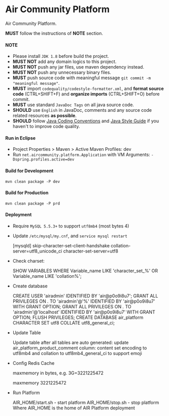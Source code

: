 Air Community Platform
============================

Air Community Platform.

**MUST** follow the instructions of **NOTE** section.

#### NOTE
* Please install `JDK 1.8` before build the project.
* **MUST NOT** add any domain logics to this project.
* **MUST NOT** push any jar files, use maven dependency instead.
* **MUST NOT** push any unnecessary binary files.
* **MUST** push source code with meaningful message `git commit -m "meaningful message"`.
* **MUST** import `codequality/codestyle-formatter.xml`, and **format source code** (CTRL+SHIFT+F) and **organize imports** (CTRL+SHIFT+O) before commit.
* **MUST** use standard `JavaDoc Tags` on all java source code.
* **SHOULD** use `English` in JavaDoc, comments and any source code related resources **as possible**.
* **SHOULD** follow [Java Coding Conventions](http://www.oracle.com/technetwork/java/codeconventions-150003.pdf) and [Java Style Guide](https://google.github.io/styleguide/javaguide.html) if you haven't to improve code quality.


#### Run in Eclipse

* Project Properties > Maven > Active Maven Profiles: dev
* Run `net.aircommunity.platform.Application` with VM Arguments: `-Dspring.profiles.active=dev`



#### Build for Development

`mvn clean package -P dev`

#### Build for Production

`mvn clean package -P prd`

 
#### Deployment

* Require `MySQL 5.5.3+` to support `utf8mb4` (most bytes 4)
* Update `/etc/mysql/my.cnf`, and `service mysql restart`

	[mysqld]
	skip-character-set-client-handshake
	collation-server=utf8_unicode_ci
	character-set-server=utf8
* Check charset: 

    SHOW VARIABLES WHERE Variable_name LIKE 'character_set_%' OR Variable_name LIKE 'collation%';

* Create database

	CREATE USER 'airadmin' IDENTIFIED BY 'air@p0o9i8u7';
	GRANT ALL PRIVILEGES ON *.* TO 'airadmin'@'%' IDENTIFIED BY 'air@p0o9i8u7' WITH GRANT OPTION;
	GRANT ALL PRIVILEGES ON *.* TO 'airadmin'@'localhost' IDENTIFIED BY 'air@p0o9i8u7' WITH GRANT OPTION;
	FLUSH PRIVILEGES;
	CREATE DATABASE air_platform CHARACTER SET utf8 COLLATE utf8_general_ci;

* Update Table 
   
    Update table after all tables are auto generated:
    update air_platform_product_comment column: content set encoding to utf8mb4 and collation to utf8mb4_general_ci to support emoji

* Config Redis Cache
    
    maxmemory in bytes, e.g. 3G=3221225472
    
    maxmemory 3221225472
 
 * Run Platform
   
    AIR_HOME/start.sh - start platform
    AIR_HOME/stop.sh  - stop platform
    Where AIR_HOME is the home of AIR Platform deployment
 